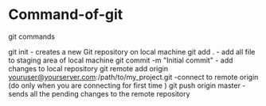 # Command-of-git


git commands


git init    - creates a new Git repository on local machine
git add .   - add all file to staging area of local machine
git commit -m "Initial commit"  - add changes to local repository
git remote add origin youruser@yourserver.com:/path/to/my_project.git -connect to remote origin (do only when you are connecting for first time )
git push origin master - sends all the pending changes to the remote repository
